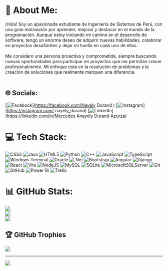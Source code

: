 # 💫 About Me:
¡Hola! Soy un apasionada estudiante de Ingeniería de Sistemas de Perú, con una gran motivación por aprender, mejorar y destacar en el mundo de la programación. Aunque estoy iniciando mi camino en el desarrollo de software, tengo un enorme deseo de adquirir nuevas habilidades, colaborar en proyectos desafiantes y dejar mi huella en cada uno de ellos.<br><br>Me considero una persona proactiva y comprometida, siempre buscando nuevas oportunidades para participar en proyectos que me permitan crecer profesionalmente. Mi enfoque está en la resolución de problemas y la creación de soluciones que realmente marquen una diferencia.<br><br>


## 🌐 Socials:
[![Facebook](https://img.shields.io/badge/Facebook-%231877F2.svg?logo=Facebook&logoColor=white)](https://facebook.com/Nayely Durand ) [![Instagram](https://img.shields.io/badge/Instagram-%23E4405F.svg?logo=Instagram&logoColor=white)](https://instagram.com/ nayely_durand) [![LinkedIn](https://img.shields.io/badge/LinkedIn-%230077B5.svg?logo=linkedin&logoColor=white)](https://linkedin.com/in/Mercedes Anayely Durand Azurza) 

# 💻 Tech Stack:
![CSS3](https://img.shields.io/badge/css3-%231572B6.svg?style=for-the-badge&logo=css3&logoColor=white) ![Java](https://img.shields.io/badge/java-%23ED8B00.svg?style=for-the-badge&logo=openjdk&logoColor=white) ![HTML5](https://img.shields.io/badge/html5-%23E34F26.svg?style=for-the-badge&logo=html5&logoColor=white) ![Python](https://img.shields.io/badge/python-3670A0?style=for-the-badge&logo=python&logoColor=ffdd54) ![C++](https://img.shields.io/badge/c++-%2300599C.svg?style=for-the-badge&logo=c%2B%2B&logoColor=white) ![JavaScript](https://img.shields.io/badge/javascript-%23323330.svg?style=for-the-badge&logo=javascript&logoColor=%23F7DF1E) ![TypeScript](https://img.shields.io/badge/typescript-%23007ACC.svg?style=for-the-badge&logo=typescript&logoColor=white) ![Windows Terminal](https://img.shields.io/badge/Windows%20Terminal-%234D4D4D.svg?style=for-the-badge&logo=windows-terminal&logoColor=white) ![Oracle](https://img.shields.io/badge/Oracle-F80000?style=for-the-badge&logo=oracle&logoColor=white) ![.Net](https://img.shields.io/badge/.NET-5C2D91?style=for-the-badge&logo=.net&logoColor=white) ![Bootstrap](https://img.shields.io/badge/bootstrap-%238511FA.svg?style=for-the-badge&logo=bootstrap&logoColor=white) ![Angular](https://img.shields.io/badge/angular-%23DD0031.svg?style=for-the-badge&logo=angular&logoColor=white) ![Django](https://img.shields.io/badge/django-%23092E20.svg?style=for-the-badge&logo=django&logoColor=white) ![React](https://img.shields.io/badge/react-%2320232a.svg?style=for-the-badge&logo=react&logoColor=%2361DAFB) ![Vite](https://img.shields.io/badge/vite-%23646CFF.svg?style=for-the-badge&logo=vite&logoColor=white) ![NodeJS](https://img.shields.io/badge/node.js-6DA55F?style=for-the-badge&logo=node.js&logoColor=white) ![MySQL](https://img.shields.io/badge/mysql-4479A1.svg?style=for-the-badge&logo=mysql&logoColor=white) ![SQLite](https://img.shields.io/badge/sqlite-%2307405e.svg?style=for-the-badge&logo=sqlite&logoColor=white) ![MicrosoftSQLServer](https://img.shields.io/badge/Microsoft%20SQL%20Server-CC2927?style=for-the-badge&logo=microsoft%20sql%20server&logoColor=white) ![Git](https://img.shields.io/badge/git-%23F05033.svg?style=for-the-badge&logo=git&logoColor=white) ![GitHub](https://img.shields.io/badge/github-%23121011.svg?style=for-the-badge&logo=github&logoColor=white) ![Power Bi](https://img.shields.io/badge/power_bi-F2C811?style=for-the-badge&logo=powerbi&logoColor=black) ![Trello](https://img.shields.io/badge/Trello-%23026AA7.svg?style=for-the-badge&logo=Trello&logoColor=white)
# 📊 GitHub Stats:
![](https://github-readme-stats.vercel.app/api?username=Mercedes1311&theme=tokyonight&hide_border=false&include_all_commits=false&count_private=false)<br/>
![](https://github-readme-streak-stats.herokuapp.com/?user=Mercedes1311&theme=tokyonight&hide_border=false)<br/>
![](https://github-readme-stats.vercel.app/api/top-langs/?username=Mercedes1311&theme=tokyonight&hide_border=false&include_all_commits=false&count_private=false&layout=compact)

## 🏆 GitHub Trophies
![](https://github-profile-trophy.vercel.app/?username=Mercedes1311&theme=tokyonight&no-frame=false&no-bg=true&margin-w=4)

---
[![](https://visitcount.itsvg.in/api?id=Mercedes1311&icon=0&color=0)](https://visitcount.itsvg.in)

<!-- Proudly created with GPRM ( https://gprm.itsvg.in ) -->
